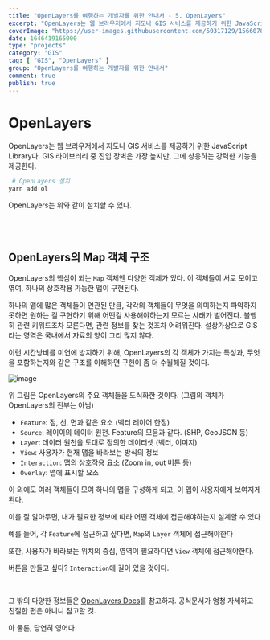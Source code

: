 ```yaml
---
title: "OpenLayers를 여행하는 개발자를 위한 안내서 - 5. OpenLayers"
excerpt: "OpenLayers는 웹 브라우저에서 지도나 GIS 서비스를 제공하기 위한 JavaScript Library다. GIS 라이브러리 중 진입 장벽은 가장 높지만, 그에 상응하는 강력한 기능을 제공한다."
coverImage: "https://user-images.githubusercontent.com/50317129/156607880-c5abad92-1991-4c01-b85f-7153bf89cb64.png"
date: 1646419165000
type: "projects"
category: "GIS"
tag: [ "GIS", "OpenLayers" ]
group: "OpenLayers를 여행하는 개발자를 위한 안내서"
comment: true
publish: true
---
```


# OpenLayers

OpenLayers는 웹 브라우저에서 지도나 GIS 서비스를 제공하기 위한 JavaScript Library다. GIS 라이브러리 중 진입 장벽은 가장 높지만, 그에 상응하는 강력한 기능을 제공한다.

``` bash
 # OpenLayers 설치
yarn add ol
```

OpenLayers는 위와 같이 설치할 수 있다.

<br />
<br />





## OpenLayers의 Map 객체 구조

OpenLayers의 핵심이 되는 `Map` 객체엔 다양한 객체가 있다. 이 객체들이 서로 모이고 엮여, 하나의 상호작용 가능한 맵이 구현된다.

하나의 맵에 많은 객체들이 연관된 만큼, 각각의 객체들이 무엇을 의미하는지 파악하지 못하면 원하는 걸 구현하기 위해 어떤걸 사용해야하는지 모르는 사태가 벌어진다. 불행히 관련 키워드조차 모른다면, 관련 정보를 찾는 것조차 어려워진다. 설상가상으로 GIS라는 영역은 국내에서 자료의 양이 그리 많지 않다.

이런 시간낭비를 미연에 방지하기 위해, OpenLayers의 각 객체가 가지는 특성과, 무엇을 포함하는지와 같은 구조를 이해하면 구현이 좀 더 수월해질 것이다.

![image](https://user-images.githubusercontent.com/50317129/156811772-4fd36475-dcc9-41a5-a3ab-c7bcef24e8da.png)

위 그림은 OpenLayers의 주요 객체들을 도식화한 것이다. (그림의 객체가 OpenLayers의 전부는 아님)

* `Feature`: 점, 선, 면과 같은 요소 (벡터 레이어 한정)
* `Source`: 레이이의 데이터 원천. Feature의 모음과 같다. (SHP, GeoJSON 등)
* `Layer`: 데이터 원천을 토대로 정의한 데이터셋 (벡터, 이미지)
* `View`: 사용자가 현재 맵을 바라보는 방식의 정보
* `Interaction`: 맵의 상호작용 요소 (Zoom in, out 버튼 등)
* `Overlay`: 맵에 표시할 요소

이 외에도 여러 객체들이 모여 하나의 맵을 구성하게 되고, 이 맵이 사용자에게 보여지게 된다.

이를 잘 알아두면, 내가 필요한 정보에 따라 어떤 객체에 접근해야하는지 설계할 수 있다

예를 들어, 각 `Feature`에 접근하고 싶다면, `Map`의 `Layer` 객체에 접근해야한다

또한, 사용자가 바라보는 위치의 중심, 영역이 필요하다면 `View` 객체에 접근해야한다.

버튼을 만들고 싶다? `Interaction`에 길이 있을 것이다.

<br />

그 밖의 다양한 정보들은 [OpenLayers Docs](https://openlayers.org/)를 참고하자. 공식문서가 엄청 자세하고 친절한 편은 아니니 참고할 것.

아 물론, 당연히 영어다.